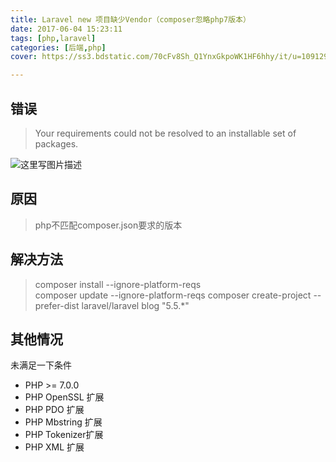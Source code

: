 ```yaml
---
title: Laravel new 项目缺少Vendor（composer忽略php7版本）
date: 2017-06-04 15:23:11
tags: [php,laravel]
categories: [后端,php]
cover: https://ss3.bdstatic.com/70cFv8Sh_Q1YnxGkpoWK1HF6hhy/it/u=1091292349,1608405974&fm=26&gp=0.jpg

---
```


## 错误
> Your requirements could not be resolved to an installable set of packages.

![这里写图片描述](https://img-blog.csdn.net/20180428160446447?watermark/2/text/aHR0cHM6Ly9ibG9nLmNzZG4ubmV0L3FxXzE1NDEzMDA5/font/5a6L5L2T/fontsize/400/fill/I0JBQkFCMA==/dissolve/70)

## 原因
> php不匹配composer.json要求的版本

## 解决方法
>composer install --ignore-platform-reqs  
composer update --ignore-platform-reqs
composer create-project --prefer-dist laravel/laravel blog "5.5.*"

## 其他情况
未满足一下条件
 > 
 - PHP >= 7.0.0
 - PHP OpenSSL 扩展 
 - PHP PDO 扩展 
 - PHP Mbstring 扩展 
 - PHP Tokenizer扩展 
 - PHP XML 扩展
 